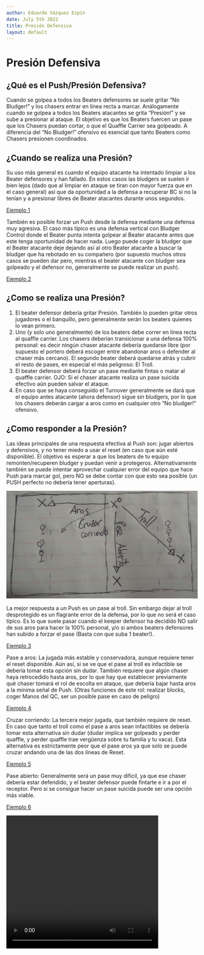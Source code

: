 ```yaml
---
author: Eduardo Vázquez Espín
date: July 5th 2022
title: Presión Defensiva
layout: default
---
```


# Presión Defensiva

## ¿Qué es el Push/Presión Defensiva?

Cuando se golpea a todos los Beaters defensores se suele gritar “No Bludger!” y los chasers entrar en línea recta a marcar. Análogamente cuando se golpea a todos los Beaters atacantes se grita “Presión!” y se sube a presionar al ataque. El objetivo es que los Beaters fuercen un pase que los Chasers puedan cortar, o que el Quaffle Carrier sea golpeado. A diferencia del “No Bludger!” ofensivo es esencial que tanto Beaters como Chasers presionen coordinados.

## ¿Cuando se realiza una Presión?

Su uso más general es cuando el equipo atacante ha intentado limpiar a los Beater defensores y han fallado. En estos casos las bludgers se suelen ir bien lejos (dado que al limpiar en ataque se tiran con mayor fuerza que en el caso general) así que da oportunidad a la defensa a recuperar BC si no la tenían y a presionar libres de Beater atacantes durante unos segundos.

[Ejemplo 1](https://www.youtube.com/watch?v=Po71feb9iUM&t=260s)

También es posible forzar un Push desde la defensa mediante una defensa muy agresiva. El caso más típico es una defensa vertical con Bludger Control donde el Beater punta intenta golpear al Beater atacante antes que este tenga oportunidad de hacer nada. Luego puede coger la bludger que el Beater atacante deje dejando así al otro Beater atacante a buscar la bludger que ha rebotado en su compañero (por supuesto muchos otros casos se pueden dar pero, mientras el beater atacante con bludger sea golpeado y el defensor no, generalmente se puede realizar un push).

[Ejemplo 2](https://www.youtube.com/watch?v=Po71feb9iUM&t=320s)

## ¿Como se realiza una Presión?

1. El beater defensor debería gritar Presión. También lo pueden gritar otros jugadores o el banquillo, pero generalmente serán los beaters quienes lo vean primero.
2. Uno (y solo uno generalmente) de los beaters debe correr en línea recta al quaffle carrier. Los chasers deberían transicionar a una defensa 100% personal: es decir ningún chaser atacante debería quedarse libre (por supuesto el portero deberá escoger entre abandonar aros o defender al chaser más cercano). El segundo beater deberá quedarse atrás y cubrir el resto de pases, en especial el más peligroso: El Troll.
3. El beater defensor deberá forzar un pase mediante fintas o matar al quaffle carrier. OJO: Si el chaser atacante realiza un pase suicida efectivo aún pueden salvar el ataque.
4. En caso que se haya conseguido el Turnover generalmente se dará que el equipo antes atacante (ahora defensor) sigue sin bludgers, por lo que los chasers deberán cargar a aros como en cualquier otro “No bludger!” ofensivo.

## ¿Como responder a la Presión?

Las ideas principales de una respuesta efectiva al Push son: jugar abiertos y defensivos, y no tener miedo a usar el reset (en caso que aún esté disponible). El objetivo es esperar a que los beaters de tu equipo remonten/recuperen bludger y puedan venir a protegeros. Alternativamente también se puede intentar aprovechar cualquier error del equipo que hace Push para marcar gol, pero NO se debe contar con que esto sea posible (un PUSH perfecto no debería tener aperturas).

![Reacción al Push](../../img/push-reaction.png)

La mejor respuesta a un Push es un pase al troll. Sin embargo dejar al troll desprotegido es un flagrante error de la defensa, por lo que no será el caso típico. Es lo que suele pasar cuando el keeper defensor ha decidido NO salir de sus aros para hacer la 100% personal, y/o si ambos beaters defensores han subido a forzar el pase (Basta con que suba 1 beater!).

[Ejemplo 3](https://www.youtube.com/watch?v=Po71feb9iUM&t=320s)

Pase a aros: La jugada más estable y conservadora, aunque requiere tener el reset disponible. Aún así, si se ve que el pase al troll es infactible se debería tomar esta opción sin dudar. También requiere que algún chaser haya retrocedido hasta aros, por lo que hay que establecer previamente qué chaser tomará el rol de escolta en ataque, que debería bajar hasta aros a la mínima señal de Push. (Otras funciones de este rol: realizar blocks, coger Manos del QC, ser un posible pase en caso de peligro)

[Ejemplo 4](https://www.youtube.com/watch?v=Po71feb9iUM&t=1370s)

Cruzar corriendo: La tercera mejor jugada, que también requiere de reset. En caso que tanto el troll como el pase a aros sean infactibles se debería tomar esta alternativa sin dudar (dudar implica ser golpeado y perder quaffle, y perder quaffle trae vergüenza sobre tu familia y tu vaca). Esta alternativa es estrictamente peor que el pase aros ya que solo se puede cruzar andando una de las dos líneas de Reset.

[Ejemplo 5](https://www.youtube.com/watch?v=ndr7iEyZafs&t=1240s)

Pase abierto: Generalmente será un pase muy difícil, ya que ese chaser debería estar defendido, y el beater defensor puede fintarte e ir a por el receptor. Pero si se consigue hacer un pase suicida puede ser una opción más viable.

[Ejemplo 6](https://www.youtube.com/watch?v=Po71feb9iUM&t=1405s)

<video width="400" height="350" controls="">
    <source src="https://www.youtube.com/watch?v=Po71feb9iUM&t=1405s" type="video" />
</video>